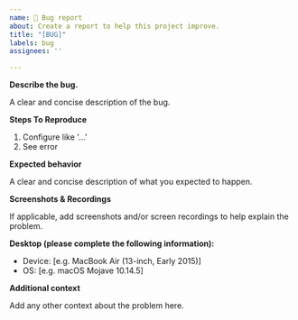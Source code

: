 ```yaml
---
name: 🐛 Bug report
about: Create a report to help this project improve.
title: "[BUG]"
labels: bug
assignees: ''

---
```


**Describe the bug.**

A clear and concise description of the bug.


**Steps To Reproduce**

1. Configure like '...'
2. See error


**Expected behavior**

A clear and concise description of what you expected to happen.


**Screenshots & Recordings**

If applicable, add screenshots and/or screen recordings to help explain the problem.


**Desktop (please complete the following information):**

 - Device: [e.g. MacBook Air (13-inch, Early 2015)]
 - OS: [e.g. macOS Mojave 10.14.5]


**Additional context**

Add any other context about the problem here.
